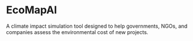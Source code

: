 # EcoMapAI
A climate impact simulation tool designed to help governments, NGOs, and companies assess the environmental cost of new projects.
